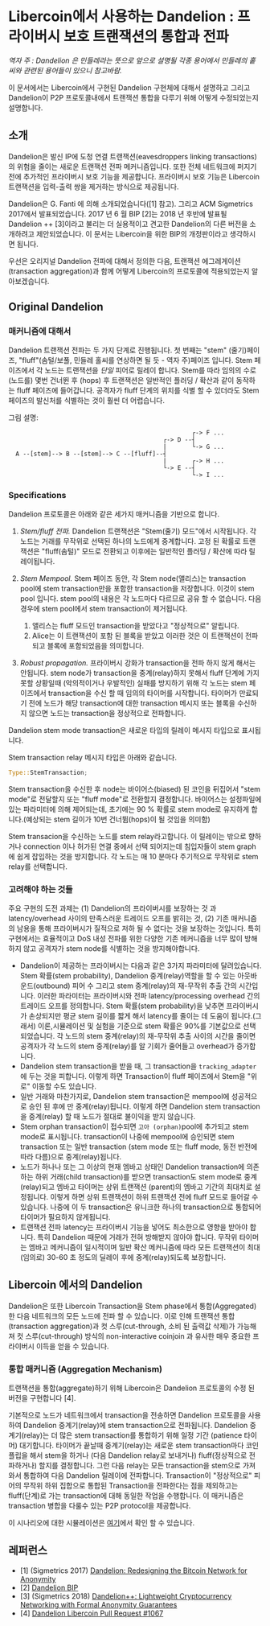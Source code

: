 # Libercoin에서 사용하는 Dandelion : 프라이버시 보호 트랜잭션의 통합과 전파

*역자 주 : Dandelion 은 민들레라는 뜻으로 앞으로 설명될 각종 용어에서 민들레의 홑씨와 관련된 용어들이 있으니 참고바람.*

이 문서에서는 Libercoin에서 구현된 Dandelion 구현체에 대해서 설명하고 그리고 Dandelion이 P2P 프로토콜내에서 트랜잭션 통합을 다루기 위해 어떻게 수정되었는지 설명합니다.

## 소개

Dandelion은 발신 IP에 도청 연결 트랜잭션(eavesdroppers linking transactions)의 위험을 줄이는 새로운 트랜잭션 전파 메커니즘입니다. 또한 전체 네트워크에 퍼지기 전에 추가적인 프라이버시 보호 기능을 제공합니다. 프라이버시 보호 기능은 Libercoin 트랜잭션을 입력-출력 쌍을 제거하는 방식으로 제공됩니다.

Dandelion은 G. Fanti 에 의해 소개되었습니다([1] 참고). 그리고 ACM Sigmetrics 2017에서 발표되었습니다. 2017 년 6 월 BIP [2]는 2018 년 후반에 발표될 Dandelion ++ [3]이라고 불리는 더 실용적이고 견고한 Dandelion의 다른 버전을 소개하려고 제안되었습니다. 이 문서는 Libercoin을 위한 BIP의 개정판이라고 생각하시면 됩니다.

우선은 오리지널 Dandelion 전파에 대해서 정의한 다음, 트랜잭션 에그레게이션 (transaction aggregation)과 함께 어떻게 Libercoin의 프로토콜에 적용되었는지 알아보겠습니다.

## Original Dandelion

### 매커니즘에 대해서

Dandelion 트랜잭션 전파는 두 가지 단계로 진행됩니다. 첫 번째는 "stem" (줄기)페이즈, "fluff"(솜털/보풀, 민들레 홀씨를 연상하면 될 듯 - 역자 주)페이즈 입니다. Stem 페이즈에서 각 노드는 트랜잭션을 *단일* 피어로 릴레이 합니다. Stem를 따라 임의의 수로 (노드를) 몇번 건너뛴 후 (hops) 후 트랜잭션은 일반적인 플러딩 / 확산과 같이 동작하는 fluff 페이즈에 들어갑니다. 공격자가 fluff 단계의 위치를 ​​식별 할 수 있더라도 Stem 페이즈의 발신처를 식별하는 것이 훨씬 더 어렵습니다.

그림 설명:

```
                                                   ┌-> F ...
                                           ┌-> D --┤
                                           |       └-> G ...
  A --[stem]--> B --[stem]--> C --[fluff]--┤
                                           |       ┌-> H ...
                                           └-> E --┤
                                                   └-> I ...
```

### Specifications

Dandelion 프로토콜은 아래와 같은 세가지 매커니즘을 기반으로 합니다.

1. *Stem/fluff 전파.*
    Dandelion 트랜잭션은 "Stem(줄기) 모드"에서 시작됩니다. 각 노드는 거래를 무작위로 선택된 하나의 노드에게 중계합니다. 고정 된 확률로 트랜잭션은 "fluff(솜털)" 모드로 전환되고 이후에는 일반적인 플러딩 / 확산에 따라 릴레이됩니다.

2. *Stem Mempool.* Stem 페이즈 동안, 각 Stem node(앨리스)는 transaction pool에 stem transaction만을 포함한 transaction을 저장합니다. 이것이 stem pool 입니다. stem pool의 내용은 각 노드마다 다르므로 공유 할 수 없습니다. 다음 경우에 stem pool에서 stem transaction이 제거됩니다.
   
    1.  앨리스는 fluff 모드인 transaction을 받았다고 "정상적으로" 알립니다.
    2. Alice는 이 트랜잭션이 포함 된 블록을 받았고 이러한 것은 이 트랜잭션이 전파되고 블록에 포함되었음을 의미합니다.

3. *Robust propagation.* 프라이버시 강화가 transaction을 전파 하지 않게 해서는 안됩니다. stem node가 transaction을 중계(relay)하지 못해서 fluff 단계에 가지 못할 상황일때 (악의적이거나 우발적인) 실패를 방지하기 위해 각 노드는 stem 페이즈에서 transaction을 수신 할 때 임의의 타이머를 시작합니다. 타이머가 만료되기 전에 노드가 해당 transaction에 대한 transaction 메시지 또는 블록을 수신하지 않으면 노드는 transaction을 정상적으로 전파합니다.

Dandelion stem mode transaction은 새로운 타입의 릴레이 메시지 타입으로 표시됩니다.

Stem transaction relay 메시지 타입은 아래와 같습니다.

```rust
Type::StemTransaction;
```
Stem transaction을 수신한 후 node는 바이어스(biased) 된 코인을 뒤집어서 "stem mode"로 전달할지 또는 "fluff mode"로 전환할지 결정합니다. 바이어스는 설정파일에 있는 파라미터에 의해 제어되는데, 초기에는 90 % 확률로 stem mode로 유지하게 합니다.(예상되는 stem 길이가 10번 건너뜀(hops)이 될 것임을 의미함)

Stem transacion을 수신하는 노드를 stem relay라고합니다. 이 릴레이는 밖으로 향하거나 connection 이나 허가된 연결 중에서 선택 되어지는데 침입자들이 stem graph에 쉽게 잡입하는 것을 방지합니다. 각 노드는 매 10 분마다 주기적으로 무작위로 stem relay를 선택합니다.

### 고려해야 하는 것들

주요 구현의 도전 과제는 (1) Dandelion의 프라이버시를 보장하는 것 과 latency/overhead 사이의 만족스러운 트레이드 오프를 밝히는 것, (2) 기존 매커니즘의 남용을 통해 프라이버시가 질적으로 저하 될 수 없다는 것을 보장하는 것입니다.
특히 구현에서는 효율적이고 DoS 내성 전파를 위한 다양한 기존 메커니즘을 너무 많이 방해하지 않고 공격자가 stem node를 식별하는 것을 방지해야합니다.

* Dandelion이 제공하는 프라이버시는 다음과 같은 3가지 파라미터에 달려있습니다. Stem 확률(stem probability), Dandelion 중계(relay)역할을 할 수 있는 아웃바운드(outbound) 피어 수 그리고 stem 중계(relay)의 재-무작위 추출 간의 시간입니다. 이러한 파라미터는 프라이버시와 전파 latency/processing overhead 간의 트레이드 오프를 정의합니다.
Stem 확률(stem probability)을 낮추면 프라이버시가 손상되지만 평균 stem 길이를 짧게 해서 latency를 줄이는 데 도움이 됩니다.(그래서) 이론,시뮬레이션 및 실험을 기준으로 stem 확률은 90%를 기본값으로 선택 되었습니다. 각 노드의 stem 중계(relay)의 재-무작위 추출 사이의 시간을 줄이면 공격자가 각 노드의 stem 중계(relay)를 알 기회가 줄어들고 overhead가 증가합니다.
* Dandelion stem transaction을 받을 때, 그 transaction을 `tracking_adapter`에 두는 것을 피합니다. 이렇게 하면 Transaction이 fluff 페이즈에서 Stem을 "위로" 이동할 수도 있습니다.
* 일반 거래와 마찬가지로, Dandelion stem transaction은 mempool에 성공적으로 승인 된 후에 만 ​​중계(relay)됩니다. 이렇게 하면  Dandelion stem transaction을 중계(relay) 할 때 노드가 절대로 불이익을 받지 않습니다.
* Stem orphan transaction이 접수되면 `고아 (orphan)`pool에 추가되고 stem mode로 표시됩니다. transaction이 나중에 mempool에 승인되면 stem transaction 또는 일반 transaction (stem mode 또는 fluff mode, 동전 반전에 따라 다름)으로 중계(relay)됩니다.
* 노드가 하나나 또는 그 이상의 현재 엠바고 상태인 Dandelion transaction에 의존하는 하위 거래(child transaction)를 받으면 transaction도 stem mode로 중계(relay)되고 엠바고 타이머는 상위 트랜잭션 (parent)의 엠바고 기간의 최대치로 설정됩니다. 이렇게 하면 상위 트랜잭션이 하위 트랜잭션 전에 fluff 모드로 들어갈 수 있습니다. 나중에 이 두 transaction은 유니크한 하나의 transaction으로 통합되어 타이머가 필요하지 않게됩니다.
* 트랜잭션 전파 latency는 프라이버시 기능을 넣어도 최소한으로 영향을 받아야 합니다. 특히 Dandelion 때문에 거래가 전혀 방해받지 않아야 합니다. 무작위 타이머는 엠바고 메커니즘이 일시적이며 일반 확산 메커니즘에 따라 모든 트랜잭션이 최대 (임의로) 30-60 초 정도의 딜레이 후에 중계(relay)되도록 보장합니다.

## Libercoin 에서의 Dandelion

Dandelion은 또한 Libercoin Transaction을 Stem phase에서 통합(Aggregated) 한 다음 네트워크의 모든 노드에 전파 할 수 있습니다. 이로 인해 트랜잭션 통합(transaction aggregation)과 컷 스루(cut-through, 소비 된 출력값 삭제)가 가능해져 컷 스루(cut-through) 방식의 non-interactive coinjoin 과 유사한 매우 중요한 프라이버시 이득을 얻을 수 있습니다. 

### 통합 매커니즘 (Aggregation Mechanism)

트랜잭션을 통합(aggregate)하기 위해 Libercoin은 Dandelion 프로토콜의 수정 된 버전을 구현합니다 [4].

기본적으로 노드가 네트워크에서 transaction을 전송하면 Dandelion 프로토콜을 사용하여 Dandelion 중계기(relay)에 stem transaction으로 전파됩니다. Dandelion 중계기(relay)는 더 많은 stem transaction를 통합하기 위해 일정 기간 (patience 타이머) 대기합니다. 타이머가 끝날때 중계기(relay)는 새로운 stem transaction마다 코인 플립을 해서 stem을 하거나 (다음 Dandelion relay로 보내거나) fluff(정상적으로 전파하거나) 할지를 결정합니다. 그런 다음 relay는 모든 transaction을 stem으로 가져 와서 통합하여 다음 Dandelion 릴레이에 전파합니다. Transaction이 "정상적으로" 피어의 무작위 하위 집합으로 통합된 Transaction을 전파한다는 점을 제외하고는 fluff(단계)로 가는 transaction에 대해 동일한 작업을 수행합니다.
이 매커니즘은 transaction 병합을 다룰수 있는 P2P protocol을 제공합니다.

이 시나리오에 대한 시뮬레이션은 [여기](simulation_KR.md)에서 확인 할 수 있습니다.

## 레퍼런스

* [1] (Sigmetrics 2017) [Dandelion: Redesigning the Bitcoin Network for Anonymity](https://arxiv.org/abs/1701.04439)
* [2] [Dandelion BIP](https://github.com/dandelion-org/bips/blob/master/bip-dandelion.mediawiki)
* [3] (Sigmetrics 2018) [Dandelion++: Lightweight Cryptocurrency Networking with Formal Anonymity Guarantees](https://arxiv.org/abs/1805.11060)
* [4] [Dandelion Libercoin Pull Request #1067](https://github.com/mimblewimble/libercoin/pull/1067)
